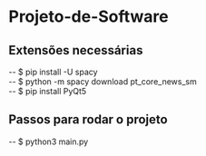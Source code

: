 # Projeto-de-Software

## Extensões necessárias

-- $ pip install -U spacy 
<br />
-- $ python -m spacy download pt_core_news_sm
<br />
-- $ pip install PyQt5
<br />

## Passos para rodar o projeto <br />
-- $ python3 main.py

